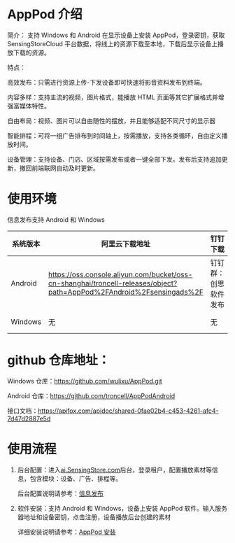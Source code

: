 # AppPod 介绍

简介：
支持 Windows 和 Android 在显示设备上安装 AppPod，登录密钥，获取 SensingStoreCloud 平台数据，将线上的资源下载至本地，下载后显示设备上播放下载的资源。

特点：

高效发布：只需进行资源上传-下发设备即可快速将影音资料发布到终端。

内容多样：支持主流的视频，图片格式，能播放 HTML 页面等其它扩展格式并增强富媒体特性。

自由布局：视频、图片可以自由随性的摆放，并且能够适配不同尺寸的显示器

智能排程：可将一组广告排布到时间轴上，按需播放，支持各类循环，自由定义播放时间。

设备管理：支持设备、门店、区域按需发布或者一键全部下发。发布后支持追加更新，撤回前端联网自动及时更新。

# 使用环境

信息发布支持 Android 和 Windows

| 系统版本 | 阿里云下载地址                                                                                                       | 钉钉下载             | 版本地址（NAS）                               |
| -------- | -------------------------------------------------------------------------------------------------------------------- | -------------------- | --------------------------------------------- |
| Android  | https://oss.console.aliyun.com/bucket/oss-cn-shanghai/troncell-releases/object?path=AppPod%2FAndroid%2Fsensingads%2F | 钉钉群：创思软件发布 | \\192.168.3.8\产品发布\Release\AppPod\Android |
| Windows  | 无                                                                                                                   | 无                   | \\192.168.3.8\产品发布\Release\AppPod\Windows |

# github 仓库地址：

Windows 仓库：https://github.com/wulixu/AppPod.git

Android 仓库：https://github.com/troncell/AppPodAndroid

接口文档：https://apifox.com/apidoc/shared-0fae02b4-c453-4261-afc4-7d47d2887e5d

# 使用流程

1. 后台配置：进入[ai.SensingStore.com](https://ai.sensingstore.com/)后台，登录租户，配置播放素材等信息，包含模块：设备、广告、排程等。

   后台配置说明请参考：[信息发布](https://github.com/troncell/SensingDocs/blob/main/Docs/AppPod/%E4%BF%A1%E6%81%AF%E5%8F%91%E5%B8%83.md)

2. 软件安装：支持 Android 和 Windows，设备上安装 AppPod 软件。输入服务器地址和设备密钥，点击注册，设备播放后台创建的素材

   详细安装说明请参考：[AppPod 安装](https://github.com/troncell/SensingDocs/blob/main/Docs/AppPod/AppPod%E5%AE%89%E8%A3%85.md)
